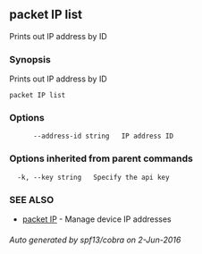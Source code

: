 ## packet IP list

Prints out IP address by ID

### Synopsis


Prints out IP address by ID

```
packet IP list
```

### Options

```
      --address-id string   IP address ID
```

### Options inherited from parent commands

```
  -k, --key string   Specify the api key
```

### SEE ALSO
* [packet IP](packet_IP.md)	 - Manage device IP addresses

###### Auto generated by spf13/cobra on 2-Jun-2016

